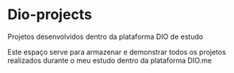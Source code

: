 # Dio-projects
Projetos desenvolvidos dentro da plataforma DIO de estudo

Este espaço serve para armazenar e demonstrar todos os projetos realizados durante o meu estudo dentro da plataforma DIO.me
